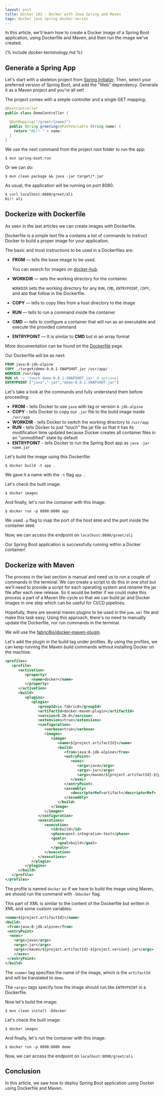 ```yaml
---
layout: post
title: Docker 102 - Docker with Java Spring and Maven 
tags: docker java spring docker-series
---
```


In this article, we'll learn how to create a Docker image of a Spring Boot application, using Dockerfile and Maven, and then run the image we've created.

{% include docker-terminology.md %}

## Generate a Spring App

Let's start with a skeleton project from [Spring Initializr](https://start.spring.io/). Then, select your preferred version of Spring Boot, and add the "Web" dependency. Generate it as a Maven project and you're all set!

The project comes with a simple controller and a single GET mapping:

```java
@RestController
public class DemoController {

  @GetMapping("/greet/{name}")
  public String greeting(@PathVariable String name) {
    return "Hi!! " + name;
  }
}
```

We use the next command from the project root folder to run the app:

`$ mvn spring-boot:run`

Or we can do:

`$ mvn clean package && java -jar target/*.jar` 

As usual, the application will be running on port 8080.

```sh
$ curl localhost:8080/greet/ali
Hi!! ali
```

## Dockerize with Dockerfile

As seen in the last articles we can create images with Dockerfile.

Dockerfile is a simple text file a contains a list of commands to instruct Docker to build a proper image for your application.

The basic and most instructions to be used in a Dockerfiles are:

- **FROM** — tells the base image to be used.
  
  You can search for images on [docker-hub](https://hub.docker.com/).

- **WORKDIR** — sets the working directory for the container. 
  
  `WORKDIR` sets the working directory for any `RUN`, `CMD`, `ENTRYPOINT`, `COPY`, and `ADD` that follow in the Dockerfile.

- **COPY** — tells to copy files from a host directory to the image

- **RUN** — tells to run a command inside the container

- **CMD** — tells to configure a container that will run as an executable and execute the provided command

- **ENTRYPOINT** — It is similar to **CMD** but in an array format

More documentation can be found on the [Dockerfile](https://docs.docker.com/engine/reference/builder/) page.

Our Dockerfile will be as next:

```dockerfile
FROM java:8-jdk-alpine
COPY ./target/demo-0.0.1-SNAPSHOT.jar /usr/app/
WORKDIR /usr/app
RUN sh -c 'touch demo-0.0.1-SNAPSHOT.jar' # optional
ENTRYPOINT ["java","-jar","demo-0.0.1-SNAPSHOT.jar"]
```

Let's take a look at the commands and fully understand them before proceeding:

- **FROM** – tells Docker to use `java` with tag or version `8-jdk-alpine`
- **COPY** - tells Docker to copy our `.jar` file to the build image inside `/usr/app`
- **WORKDIR** - tells Docker to switch the working directory to `/usr/app`
- **RUN** - tells Docker to just "touch" the jar file so that it has its modification time updated because Docker creates all container files in an "unmodified" state by default
- **ENTRYPOINT** - tells Docker to run the Spring Boot app as `java -jar name.jar`

Let's build the image using this Dockerfile:

`$ docker build -t app .`

We gave it a name with the `-t` flag `app `.

Let's check the built image:

`$ docker images`

And finally, let's run the container with this image:

`$ docker run -p 8090:8080 app `

We used `-p` flag to map the port of the host `8090` and the port inside the container `8080`.

Now, we can access the endpoint on `localhost:8090/greet/ali`

Our Spring Boot application is successfully running within a Docker container!

## Dockerize with Maven

The process in the last section is manual and need us to run a couple of commands in the terminal. We can create a script to do this in one shot but we'll need to provide a script for each operating system and rename the jar file after each new release. So it would be better if we could make this process a part of a Maven life-cycle so that we can build jar and Docker images in one step which can be useful for CI/CD pipelines.

Hopefully, there are several maven plugins to be used in the `pom.xml` file and make this task easy. Using this approach, there's no need to manually update the Dockerfile, nor run commands in the terminal.

We will use the [fabric8io/docker-maven-plugin](https://github.com/fabric8io/docker-maven-plugin).

Let's add the plugin in the build tag under profiles. By using the profiles, we can keep running the Maven build commands without installing Docker on the machine:

```xml
<profiles>
   <profile>
      <activation>
         <property>
            <name>docker</name>
         </property>
      </activation>
      <build>
         <plugins>
            <plugin>
               <groupId>io.fabric8</groupId>
               <artifactId>docker-maven-plugin</artifactId>
               <version>0.26.0</version>
               <extensions>true</extensions>
               <configuration>
                  <verbose>true</verbose>
                  <images>
                     <image>
                        <name>${project.artifactId}</name>
                        <build>
                           <from>java:8-jdk-alpine</from>
                           <entryPoint>
                              <exec>
                                 <args>java</args>
                                 <args>-jar</args>
                                 <args>/maven/${project.artifactId}-${project.version}.jar</args>
                              </exec>
                           </entryPoint>
                           <assembly>
                              <descriptorRef>artifact</descriptorRef>
                           </assembly>
                        </build>
                     </image>
                  </images>
               </configuration>
               <executions>
                  <execution>
                     <id>build</id>
                     <phase>post-integration-test</phase>
                     <goals>
                        <goal>build</goal>
                     </goals>
                  </execution>
               </executions>
            </plugin>
         </plugins>
      </build>
   </profile>
</profiles>
```

The profile is named `docker` so if we have to build the image using Maven, we should run the command with `-Ddocker` flag.

This part of XML is similar to the content of the Dockerfile but written in XML and some custom variables:

```xml
<name>${project.artifactId}</name>
<build>
 <from>java:8-jdk-alpine</from>
 <entryPoint>
  <exec>
    <args>java</args>
    <args>-jar</args>
    <args>/maven/${project.artifactId}-${project.version}.jar</args>
    </exec>
 </entryPoint>
</build>     
```

The `<name>` tag specifies the name of the image, which is the `artifactId` and will be translated to `demo`.

The `<args>` tags specify how the image should run like `ENTRYPOINT` in a Dockerfile.

Now let's build the image:

`$ mvn clean install -Ddocker `

Let's check the built image:

`$ docker images`

And finally, let's run the container with this image:

`$ docker run -p 8090:8080 demo `

Now, we can access the endpoint on `localhost:8090/greet/ali`

## Conclusion

In this article, we saw how to deploy Spring Boot application using Docker using Dockerfile and Maven.